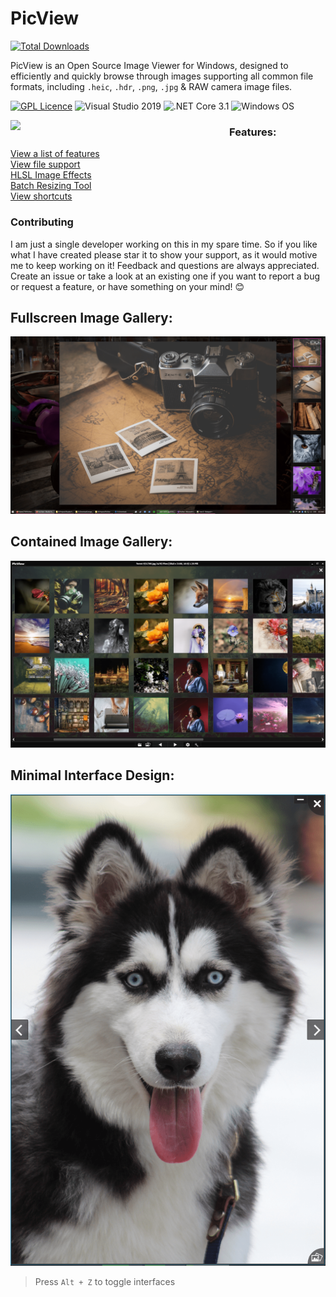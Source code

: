# PicView
[![Total Downloads](https://img.shields.io/github/downloads/Ruben2776/PicView/total?color=%23007ACC&label=downloads&style=for-the-badge)](https://github.com/Ruben2776/PicView/releases)

PicView is an Open Source Image Viewer for Windows, designed to efficiently and quickly browse through images supporting all common file formats, including `.heic`, `.hdr`, `.png`, `.jpg` & RAW camera image files. 
 
 [![GPL Licence](https://img.shields.io/badge/license-GPLv3-orange.svg?maxAge=3600)](https://github.com/Ruben2776/PicView/blob/master/LICENSE.txt)
![Visual Studio 2019](https://img.shields.io/badge/IDE-Visual%20Studio%202019-964ad4.svg?maxAge=3600)
![.NET Core 3.1](https://img.shields.io/badge/.NET-Core%203.1-lightgrey.svg?maxAge=3600)
![Windows OS](https://img.shields.io/badge/OS-Windows%207+-00adef.svg?maxAge=3600)
 
 <img src="/.github/Annotation%202020-06-06%20070000.png" align="left" width="350x"/>

### Features:

[View a list of features](https://github.com/Ruben2776/PicView/wiki/Features)
<br>
[View file support](https://github.com/Ruben2776/PicView/wiki/File-support)
<br>
[HLSL Image Effects](https://github.com/Ruben2776/PicView/wiki/HLSL-Image-Effects)
<br>
[Batch Resizing Tool](https://github.com/Ruben2776/PicView/wiki/Batch-Resizing-Tool)
<br>
[View shortcuts](https://github.com/Ruben2776/PicView/wiki/Keyboard-and-mouse-shortcuts)



### Contributing
I am just a single developer working on this in my spare time. So if you like what I have created please star it to show your support, as it would motive me to keep working on it!
Feedback and questions are always appreciated. Create an issue or take a look at an existing one if you want to report a bug or request a feature, or have something on your mind! 😊


## Fullscreen Image Gallery:
![Minimal Interface Design](/.github/Screenshot%20(30)-min.png)

## Contained Image Gallery:
![Minimal Interface Design](/.github/Annotation%202020-06-06%20070001-min.png)


## Minimal Interface Design:
![Minimal Interface Design](/.github/Screenshot%20(29)-min.png)

 > Press `Alt + Z` to toggle interfaces
